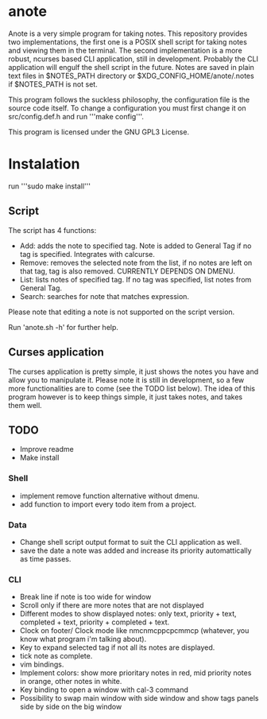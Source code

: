 # anote

Anote is a very simple program for taking notes. This repository provides two implementations, the first one is
a POSIX shell script for taking notes and viewing them in the terminal.
The second implementation is a more robust, ncurses based CLI application, still in development.
Probably the CLI application will engulf the shell script in the future.
Notes are saved in plain text files in $NOTES_PATH directory or $XDG_CONFIG_HOME/anote/.notes if $NOTES_PATH is not set.

This program follows the suckless philosophy, the configuration file is the source code itself.
To change a configuration you must first change it on src/config.def.h and run '''make config'''.

This program is licensed under the GNU GPL3 License.

# Instalation
run '''sudo make install'''

## Script
The script has 4 functions:
+ Add: adds the note to specified tag. Note is added to General Tag if no tag is specified. Integrates with calcurse.
+ Remove: removes the selected note from the list, if no notes are left on that tag, tag is also removed. CURRENTLY DEPENDS ON DMENU.
+ List: lists notes of specified tag. If no tag was specified, list notes from General Tag.
+ Search: searches for note that matches expression.

Please note that editing a note is not supported on the script version.

Run 'anote.sh -h' for further help.

## Curses application
The curses application is pretty simple, it just shows the notes you have and allow you to manipulate it.
Please note it is still in development, so a few more functionalities are to come (see the TODO list below).
The idea of this program however is to keep things simple, it just takes notes, and takes them well.

## TODO
+ Improve readme
+ Make install

### Shell
+ implement remove function alternative without dmenu.
+ add function to import every todo item from a project.

### Data
+ Change shell script output format to suit the CLI application as well.
+ save the date a note was added and increase its priority automattically as time passes.

### CLI
+ Break line if note is too wide for window
+ Scroll only if there are more notes that are not displayed
+ Different modes to show displayed notes: only text, priority + text, completed + text, priority + completed + text.
+ Clock on footer/ Clock mode like nmcnmcppcpcmmcp (whatever, you know what program i'm talking about).
+ Key to expand selected tag if not all its notes are displayed.
+ tick note as complete.
+ vim bindings.
+ Implement colors: show more prioritary notes in red, mid priority notes in orange, other notes in white.
+ Key binding to open a window with cal-3 command
+ Possibility to swap main window with side window and show tags panels side by side on the big window
